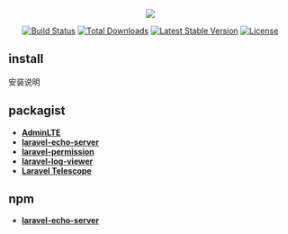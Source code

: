<p align="center"><img src="https://laravel.com/assets/img/components/logo-laravel.svg"></p>

<p align="center">
<a href="https://travis-ci.org/laravel/framework"><img src="https://travis-ci.org/laravel/framework.svg" alt="Build Status"></a>
<a href="https://packagist.org/packages/laravel/framework"><img src="https://poser.pugx.org/laravel/framework/d/total.svg" alt="Total Downloads"></a>
<a href="https://packagist.org/packages/laravel/framework"><img src="https://poser.pugx.org/laravel/framework/v/stable.svg" alt="Latest Stable Version"></a>
<a href="https://packagist.org/packages/laravel/framework"><img src="https://poser.pugx.org/laravel/framework/license.svg" alt="License"></a>
</p>

## install

安装说明

## packagist

- **[AdminLTE](https://github.com/JeroenNoten/Laravel-AdminLTE#custom-menu-filters)**
- **[laravel-echo-server](https://github.com/tlaverdure/laravel-echo-server)**
- **[laravel-permission](https://github.com/spatie/laravel-permission)**
- **[laravel-log-viewer](https://github.com/rap2hpoutre/laravel-log-viewer)**
- **[Laravel Telescope](https://github.com/laravel/telescope)**


## npm

- **[laravel-echo-server](https://vehikl.com/)**

